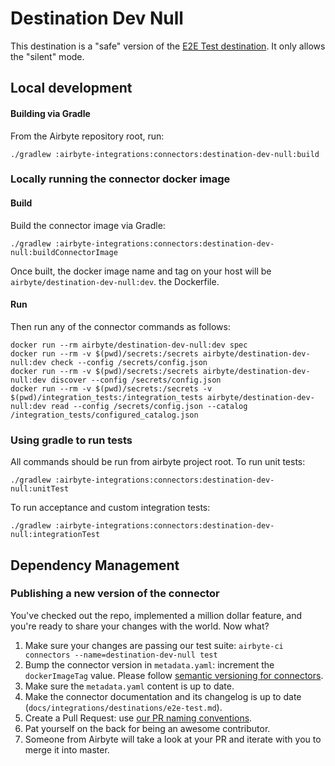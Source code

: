 # Destination Dev Null

This destination is a "safe" version of the [E2E Test destination](https://docs.airbyte.io/integrations/destinations/e2e-test). It only allows the "silent" mode.

## Local development

#### Building via Gradle

From the Airbyte repository root, run:

```
./gradlew :airbyte-integrations:connectors:destination-dev-null:build
```

### Locally running the connector docker image

#### Build

Build the connector image via Gradle:

```
./gradlew :airbyte-integrations:connectors:destination-dev-null:buildConnectorImage
```

Once built, the docker image name and tag on your host will be `airbyte/destination-dev-null:dev`.
the Dockerfile.

#### Run

Then run any of the connector commands as follows:

```
docker run --rm airbyte/destination-dev-null:dev spec
docker run --rm -v $(pwd)/secrets:/secrets airbyte/destination-dev-null:dev check --config /secrets/config.json
docker run --rm -v $(pwd)/secrets:/secrets airbyte/destination-dev-null:dev discover --config /secrets/config.json
docker run --rm -v $(pwd)/secrets:/secrets -v $(pwd)/integration_tests:/integration_tests airbyte/destination-dev-null:dev read --config /secrets/config.json --catalog /integration_tests/configured_catalog.json
```

### Using gradle to run tests

All commands should be run from airbyte project root.
To run unit tests:

```
./gradlew :airbyte-integrations:connectors:destination-dev-null:unitTest
```

To run acceptance and custom integration tests:

```
./gradlew :airbyte-integrations:connectors:destination-dev-null:integrationTest
```

## Dependency Management

### Publishing a new version of the connector

You've checked out the repo, implemented a million dollar feature, and you're ready to share your changes with the world. Now what?

1. Make sure your changes are passing our test suite: `airbyte-ci connectors --name=destination-dev-null test`
2. Bump the connector version in `metadata.yaml`: increment the `dockerImageTag` value. Please follow [semantic versioning for connectors](https://docs.airbyte.com/contributing-to-airbyte/resources/pull-requests-handbook/#semantic-versioning-for-connectors).
3. Make sure the `metadata.yaml` content is up to date.
4. Make the connector documentation and its changelog is up to date (`docs/integrations/destinations/e2e-test.md`).
5. Create a Pull Request: use [our PR naming conventions](https://docs.airbyte.com/contributing-to-airbyte/resources/pull-requests-handbook/#pull-request-title-convention).
6. Pat yourself on the back for being an awesome contributor.
7. Someone from Airbyte will take a look at your PR and iterate with you to merge it into master.
